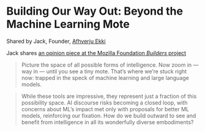 # Building Our Way Out: Beyond the Machine Learning Mote

Shared by Jack, Founder, [Afhverju Ekki](http://æ.is)

Jack shares [an opinion piece at the Mozilla Foundation *Builders* project](https://builders.mozilla.org/building-our-way-out/)

> Picture the space of all possible forms of intelligence. Now zoom in — way in — until you see a tiny mote. That’s where we’re stuck right now: trapped in the speck of machine learning and large language models.

> While these tools are impressive, they represent just a fraction of this possibility space. AI discourse risks becoming a closed loop, with concerns about ML’s impact met only with proposals for better ML models, reinforcing our fixation. How do we build outward to see and benefit from intelligence in all its wonderfully diverse embodiments?
